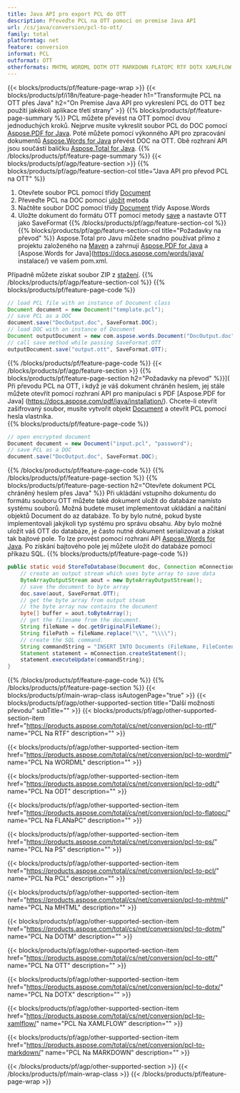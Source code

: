 ```yaml
---
title: Java API pro export PCL do OTT
description: Převeďte PCL na OTT pomocí on premise Java API
url: /cs/java/conversion/pcl-to-ott/
family: total
platformtag: net
feature: conversion
informat: PCL
outformat: OTT
otherformats: MHTML WORDML DOTM OTT MARKDOWN FLATOPC RTF DOTX XAMLFLOW PS ODT DOT
---
```

{{< blocks/products/pf/feature-page-wrap >}}
{{< blocks/products/pf/i18n/feature-page-header h1="Transformujte PCL na OTT přes Java" h2="On Premise Java API pro vykreslení PCL do OTT bez použití jakékoli aplikace třetí strany" >}}
{{% blocks/products/pf/feature-page-summary %}}
PCL můžete převést na OTT pomocí dvou jednoduchých kroků. Nejprve musíte vykreslit soubor PCL do DOC pomocí [Aspose.PDF for Java](https://products.aspose.com/pdf/java/). Poté můžete pomocí výkonného API pro zpracování dokumentů [Aspose.Words for Java](https://products.aspose.com/words/java/) převést DOC na OTT. Obě rozhraní API jsou součástí balíčku [Aspose.Total for Java](https://products.aspose.com/total/java/).
{{% /blocks/products/pf/feature-page-summary  %}}
{{< blocks/products/pf/agp/feature-section >}}
{{% blocks/products/pf/agp/feature-section-col title="Java API pro převod PCL na OTT" %}}
1. Otevřete soubor PCL pomocí třídy [Document](https://apireference.aspose.com/pdf/java/com.aspose.pdf/Document)
2. Převeďte PCL na DOC pomocí [uložit](https://apireference.aspose.com/pdf/java/com.aspose.pdf/Document#save-java.lang.String-com.aspose.pdf.SaveOptions- ) metoda
3. Načtěte soubor DOC pomocí třídy [Document](https://apireference.aspose.com/words/java/com.aspose.words/Document) třídy Aspose.Words
4. Uložte dokument do formátu OTT pomocí metody [save](https://apireference.aspose.com/words/java/com.aspose.words/Document#save(java.lang.String,int)) a nastavte OTT jako SaveFormat
{{% /blocks/products/pf/agp/feature-section-col %}}
{{% blocks/products/pf/agp/feature-section-col title="Požadavky na převod" %}}
Aspose.Total pro Javu můžete snadno používat přímo z projektu založeného na [Maven](https://repository.aspose.com/webapp/#/artifacts/browse/tree/General/repo/com/aspose/aspose-total) a zahrnují [Aspose.PDF for Java](https://docs.aspose.com/pdf/java/installation/) a [Aspose.Words for Java](https://docs.aspose.com/words/java/ instalace/) ve vašem pom.xml.

Případně můžete získat soubor ZIP z [stažení](https://downloads.aspose.com/total/java).
{{% /blocks/products/pf/agp/feature-section-col %}}
{{% blocks/products/pf/feature-page-code %}}

```java
// load PCL file with an instance of Document class
Document document = new Document("template.pcl");
// save PCL as a DOC 
document.save("DocOutput.doc", SaveFormat.DOC); 
// load DOC with an instance of Document
Document outputDocument = new com.aspose.words.Document("DocOutput.doc");
// call save method while passing SaveFormat.OTT
outputDocument.save("output.ott", SaveFormat.OTT);   
```

{{% /blocks/products/pf/feature-page-code %}}
{{< /blocks/products/pf/agp/feature-section >}}
{{% blocks/products/pf/feature-page-section  h2="Požadavky na převod" %}}](
Při převodu PCL na OTT, i když je váš dokument chráněn heslem, jej stále můžete otevřít pomocí rozhraní API pro manipulaci s PDF [Aspose.PDF for Java] (https://docs.aspose.com/pdf/java/installation/). Chcete-li otevřít zašifrovaný soubor, musíte vytvořit objekt [Document](https://apireference.aspose.com/pdf/java/com.aspose.pdf/Document) a otevřít PCL pomocí hesla vlastníka.  
{{% blocks/products/pf/feature-page-code %}}

```cs
// open encrypted document
Document document = new Document("input.pcl", "password");
// save PCL as a DOC 
document.save("DocOutput.doc", SaveFormat.DOC);
```

{{% /blocks/products/pf/feature-page-code  %}}
{{% /blocks/products/pf/feature-page-section %}}
{{% blocks/products/pf/feature-page-section  h2="Otevřete dokument PCL chráněný heslem přes Java" %}}
Při ukládání vstupního dokumentu do formátu souboru OTT můžete také dokument uložit do databáze namísto systému souborů. Možná budete muset implementovat ukládání a načítání objektů Document do az databáze. To by bylo nutné, pokud byste implementovali jakýkoli typ systému pro správu obsahu. Aby bylo možné uložit váš OTT do databáze, je často nutné dokument serializovat a získat tak bajtové pole. To lze provést pomocí rozhraní API [Aspose.Words for Java](https://products.aspose.com/words/Java/). Po získání bajtového pole jej můžete uložit do databáze pomocí příkazu SQL. 
{{% blocks/products/pf/feature-page-code %}}

```java
public static void StoreToDatabase(Document doc, Connection mConnection) throws Exception {
    // create an output stream which uses byte array to save data
    ByteArrayOutputStream aout = new ByteArrayOutputStream();
    // save the document to byte array
    doc.save(aout, SaveFormat.OTT);
    // get the byte array from output steam
    // the byte array now contains the document
    byte[] buffer = aout.toByteArray();
    // get the filename from the document.
    String fileName = doc.getOriginalFileName();
    String filePath = fileName.replace("\\", "\\\\");
    // create the SQL command.
    String commandString = "INSERT INTO Documents (FileName, FileContent) VALUES('" + filePath + "', '" + buffer + "')";
    Statement statement = mConnection.createStatement();
    statement.executeUpdate(commandString);
}  
```

{{% /blocks/products/pf/feature-page-code  %}}
{{% /blocks/products/pf/feature-page-section %}}
{{< blocks/products/pf/main-wrap-class isAutogenPage="true" >}}
{{< blocks/products/pf/agp/other-supported-section title="Další možnosti převodu" subTitle="" >}}
{{< blocks/products/pf/agp/other-supported-section-item href="https://products.aspose.com/total/cs/net/conversion/pcl-to-rtf/" name="PCL Na RTF" description="" >}}

{{< blocks/products/pf/agp/other-supported-section-item href="https://products.aspose.com/total/cs/net/conversion/pcl-to-wordml/" name="PCL Na WORDML" description="" >}}

{{< blocks/products/pf/agp/other-supported-section-item href="https://products.aspose.com/total/cs/net/conversion/pcl-to-odt/" name="PCL Na ODT" description="" >}}

{{< blocks/products/pf/agp/other-supported-section-item href="https://products.aspose.com/total/cs/net/conversion/pcl-to-flatopc/" name="PCL Na FLANaPC" description="" >}}

{{< blocks/products/pf/agp/other-supported-section-item href="https://products.aspose.com/total/cs/net/conversion/pcl-to-ps/" name="PCL Na PS" description="" >}}

{{< blocks/products/pf/agp/other-supported-section-item href="https://products.aspose.com/total/cs/net/conversion/pcl-to-pcl/" name="PCL Na PCL" description="" >}}

{{< blocks/products/pf/agp/other-supported-section-item href="https://products.aspose.com/total/cs/net/conversion/pcl-to-mhtml/" name="PCL Na MHTML" description="" >}}

{{< blocks/products/pf/agp/other-supported-section-item href="https://products.aspose.com/total/cs/net/conversion/pcl-to-dotm/" name="PCL Na DOTM" description="" >}}

{{< blocks/products/pf/agp/other-supported-section-item href="https://products.aspose.com/total/cs/net/conversion/pcl-to-ott/" name="PCL Na OTT" description="" >}}

{{< blocks/products/pf/agp/other-supported-section-item href="https://products.aspose.com/total/cs/net/conversion/pcl-to-dotx/" name="PCL Na DOTX" description="" >}}

{{< blocks/products/pf/agp/other-supported-section-item href="https://products.aspose.com/total/cs/net/conversion/pcl-to-xamlflow/" name="PCL Na XAMLFLOW" description="" >}}

{{< blocks/products/pf/agp/other-supported-section-item href="https://products.aspose.com/total/cs/net/conversion/pcl-to-markdown/" name="PCL Na MARKDOWN" description="" >}}


{{< /blocks/products/pf/agp/other-supported-section >}}
{{< /blocks/products/pf/main-wrap-class >}}
{{< /blocks/products/pf/feature-page-wrap >}}